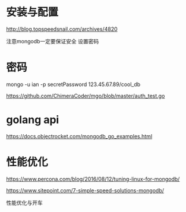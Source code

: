 # 安装与配置 

http://blog.topspeedsnail.com/archives/4820

注意mongodb一定要保证安全 设置密码 

#  密码 

mongo -u ian -p secretPassword 123.45.67.89/cool_db 

https://github.com/ChimeraCoder/mgo/blob/master/auth_test.go 

# golang  api 
https://docs.objectrocket.com/mongodb_go_examples.html 



# 性能优化 

https://www.percona.com/blog/2016/08/12/tuning-linux-for-mongodb/ 

https://www.sitepoint.com/7-simple-speed-solutions-mongodb/ 


性能优化与开车    

